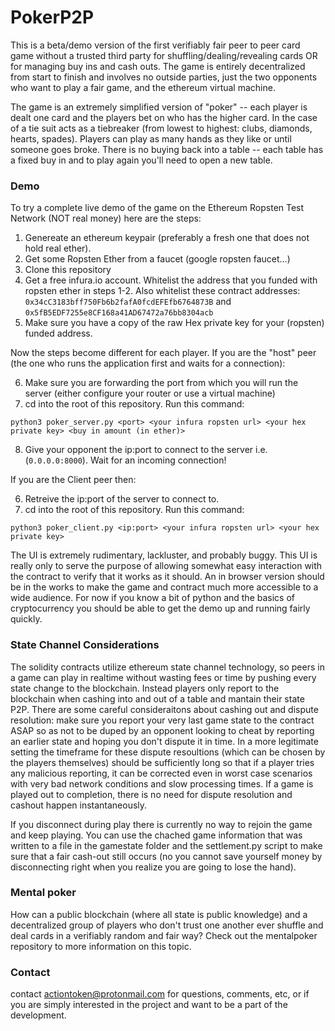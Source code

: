# PokerP2P

This is a beta/demo version of the first verifiably fair peer to peer card game without a trusted third party for shuffling/dealing/revealing cards OR for managing buy ins and cash outs. The game is entirely decentralized from start to finish and involves no outside parties, just the two opponents who want to play a fair game, and the ethereum virtual machine.

The game is an extremely simplified version of "poker" -- each player is dealt one card and the players bet on who has the higher card. In the case of a tie suit acts as a tiebreaker (from lowest to highest: clubs, diamonds, hearts, spades). Players can play as many hands as they like or until someone goes broke. There is no buying back into a table -- each table has a fixed buy in and to play again you'll need to open a new table.

### Demo

To try a complete live demo of the game on the Ethereum Ropsten Test Network (NOT real money) here are the steps:

1. Genereate an ethereum keypair (preferably a fresh one that does not hold real ether).
2. Get some Ropsten Ether from a faucet (google ropsten faucet...)
3. Clone this repository
4. Get a free infura.io account. Whitelist the address that you funded with ropsten ether in steps 1-2. Also whitelist these contract addresses: `0x34cC3183bff750Fb6b2fafA0fcdEFEfb6764873B` and `0x5fB5EDF7255e8CF168a41AD67472a76bb8304acb`
5. Make sure you have a copy of the raw Hex private key for your (ropsten) funded address.

Now the steps become different for each player. If you are the "host" peer (the one who runs the application first and waits for a connection):

6. Make sure you are forwarding the port from which you will run the server (either configure your router or use a virtual machine)
7. cd into the root of this repository. Run this command:

``` 
python3 poker_server.py <port> <your infura ropsten url> <your hex private key> <buy in amount (in ether)>
```

8. Give your opponent the ip:port to connect to the server i.e. (`0.0.0.0:8000`). Wait for an incoming connection!


If you are the Client peer then:

6. Retreive the ip:port of the server to connect to.
7. cd into the root of this repository. Run this command:

``` 
python3 poker_client.py <ip:port> <your infura ropsten url> <your hex private key>
```

The UI is extremely rudimentary, lackluster, and probably buggy. This UI is really only to serve the purpose of allowing somewhat easy interaction with the contract to verify that it works as it should. An in browser version should be in the works to make the game and contract much more accessible to a wide audience. For now if you know a bit of python and the basics of cryptocurrency you should be able to get the demo up and running fairly quickly.

### State Channel Considerations

The solidity contracts utilize ethereum state channel technology, so peers in a game can play in realtime without wasting fees or time by pushing every state change to the blockchain. Instead players only report to the blockchain when cashing into and out of a table and mantain their state P2P. There are some careful consideraitons about cashing out and dispute resolution: make sure you report your very last game state to the contract ASAP so as not to be duped by an opponent looking to cheat by reporting an earlier state and hoping you don't dispute it in time. In a more legitimate setting the timeframe for these dispute resoultions (which can be chosen by the players themselves) should be sufficiently long so that if a player tries any malicious reporting, it can be corrected even in worst case scenarios with very bad network conditions and slow processing times. If a game is played out to completion, there is no need for dispute resolution and cashout happen instantaneously.

If you disconnect during play there is currently no way to rejoin the game and keep playing. You can use the chached game information that was written to a file in the gamestate folder and the settlement.py script to make sure that a fair cash-out still occurs (no you cannot save yourself money by disconnecting right when you realize you are going to lose the hand).

### Mental poker

How can a public blockchain (where all state is public knowledge) and a decentralized group of players who don't trust one another ever shuffle and deal cards in a verifiably random and fair way? Check out the mentalpoker repository to more information on this topic.

### Contact

contact actiontoken@protonmail.com for questions, comments, etc, or if you are simply interested in the project and want to be a part of the development.
